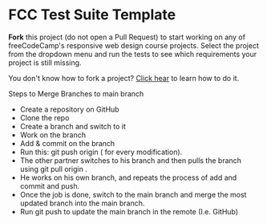 # FCC Test Suite Template

**Fork** this project (do not open a Pull Request) to start working on any of freeCodeCamp's responsive web design course projects. Select the project from the dropdown menu and run the tests to see which requirements your project is still missing.

You don't know how to fork a project? [Click hear](https://help.github.com/articles/fork-a-repo/) to learn how to do it.


Steps to Merge Branches to main branch
- Create a repository on GitHub
- Clone the repo
- Create a branch and switch to it
- Work on the branch 
- Add & commit on the branch
- Run this: git push origin <branch name> ( for every modification).
- The other partner switches to his branch and then pulls the branch using git pull origin <branch name>.
- He works on his own branch, and repeats the process of add and commit and push.
- Once the job is done, switch to the main branch and merge the most updated branch into the main branch.
- Run git push to update the main branch in the remote (I.e. GitHub)
